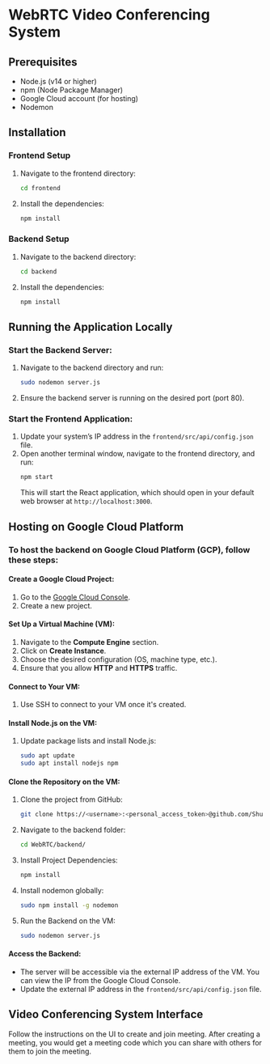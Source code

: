 # WebRTC Video Conferencing System

## Prerequisites
- Node.js (v14 or higher)
- npm (Node Package Manager)
- Google Cloud account (for hosting)
- Nodemon

## Installation

### Frontend Setup
1. Navigate to the frontend directory:
   ```bash
   cd frontend
   ```
2. Install the dependencies:
   ```bash
   npm install
   ```

### Backend Setup
1. Navigate to the backend directory:
   ```bash
   cd backend
   ```
2. Install the dependencies:
   ```bash
   npm install
   ```

## Running the Application Locally

### Start the Backend Server:
1. Navigate to the backend directory and run:
   ```bash
   sudo nodemon server.js
   ```
2. Ensure the backend server is running on the desired port (port 80).

### Start the Frontend Application:
1. Update your system’s IP address in the `frontend/src/api/config.json` file.
2. Open another terminal window, navigate to the frontend directory, and run:
   ```bash
   npm start
   ```
   This will start the React application, which should open in your default web browser at `http://localhost:3000`.

## Hosting on Google Cloud Platform

### To host the backend on Google Cloud Platform (GCP), follow these steps:

#### Create a Google Cloud Project:
1. Go to the [Google Cloud Console](https://console.cloud.google.com/).
2. Create a new project.

#### Set Up a Virtual Machine (VM):
1. Navigate to the **Compute Engine** section.
2. Click on **Create Instance**.
3. Choose the desired configuration (OS, machine type, etc.).
4. Ensure that you allow **HTTP** and **HTTPS** traffic.

#### Connect to Your VM:
1. Use SSH to connect to your VM once it's created.

#### Install Node.js on the VM:
1. Update package lists and install Node.js:
   ```bash
   sudo apt update
   sudo apt install nodejs npm
   ```

#### Clone the Repository on the VM:
1. Clone the project from GitHub:
   ```bash
   git clone https://<username>:<personal_access_token>@github.com/Shubh-Goyal-07/WebRTC.git
   ```
2. Navigate to the backend folder:
   ```bash
   cd WebRTC/backend/
   ```
3. Install Project Dependencies:
   ```bash
   npm install
   ```

4. Install nodemon globally:
   ```bash
   sudo npm install -g nodemon
   ```

5. Run the Backend on the VM:
   ```bash
   sudo nodemon server.js
   ```

#### Access the Backend:
- The server will be accessible via the external IP address of the VM. You can view the IP from the Google Cloud Console.
- Update the external IP address in the `frontend/src/api/config.json` file.

## Video Conferencing System Interface
Follow the instructions on the UI to create and join meeting. After creating a meeting, you would get a meeting code which you can share with others for them to join the meeting.
